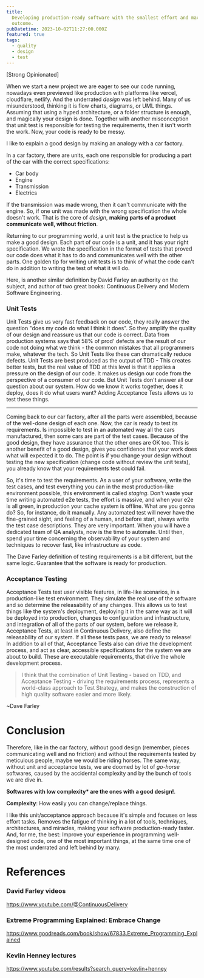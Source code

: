 ```yaml
---
title:
  Developing production-ready software with the smallest effort and maximum
  outcome.
pubDatetime: 2023-10-02T11:27:00.000Z
featured: true
tags:
  - quality
  - design
  - test
---
```


[Strong Opinionated]

When we start a new project we are eager to see our code running, nowadays even
previewed like production with platforms like vercel, cloudflare, netlify. And
the underrated _design_ was left behind. Many of us misunderstood, thinking it
is flow charts, diagrams, or UML things. Assuming that using a hyped
architecture, or a folder structure is enough, and magically your design is
done. Together with another misconception that unit test is responsible for
testing the requirements, then it isn't worth the work. Now, your code is ready
to be messy.

I like to explain a good design by making an analogy with a car factory.

In a car factory, there are units, each one responsible for producing a part of
the car with the correct specifications:

- Car body
- Engine
- Transmission
- Electrics

If the transmission was made wrong, then it can't communicate with the engine.
So, if one unit was made with the wrong specification the whole doesn't work.
That is the core of _design_, **making parts of a product communicate well,
without friction**.

Returning to our programming world, a unit test is the practice to help us make
a good design. Each part of our code is a unit, and it has your right
specification. We wrote the specification in the format of tests that proved our
code does what it has to do and communicates well with the other parts. One
golden tip for writing unit tests is to think of what the code can't do in
addition to writing the test of what it will do.

Here, is another similar definition by David Farley an authority on the subject,
and author of two great books: Continuous Delivery and Modern Software
Engineering.

### Unit Tests

Unit Tests give us very fast feedback on our code, they really answer the
question "does my code do what I think it does". So they amplify the quality of
our design and reassure us that our code is correct. Data from production
systems says that 58% of prod' defects are the result of our code not doing what
we think - the common mistakes that all programmers make, whatever the tech. So
Unit Tests like these can dramatically reduce defects. Unit Tests are best
produced as the output of TDD - This creates better tests, but the real value of
TDD at this level is that it applies a pressure on the design of our code. It
makes us design our code from the perspective of a consumer of our code. But
Unit Tests don't answer all our question about our system. How do we know it
works together, does it deploy, does it do what users want? Adding Acceptance
Tests allows us to test these things.

---

Coming back to our car factory, after all the parts were assembled, because of
the well-done design of each one. Now, the car is ready to test its
requirements. Is impossible to test in an automated way all the cars
manufactured, then some cars are part of the test cases. Because of the good
design, they have assurance that the other ones are OK too. This is another
benefit of a good design, gives you confidence that your work does what will
expected it to do. The point is if you change your design without testing the
new specification (change code without review the unit tests), you already know
that your requirements test could fail.

So, it's time to test the requirements. As a user of your software, write the
test cases, and test everything you can in the most production-like environment
possible, this environment is called _staging_. Don't waste your time writing
automated e2e tests, the effort is massive, and when your e2e is all green, in
production your cache system is offline. What are you gonna do? So, for
instance, do it manually. Any automated test will never have the fine-grained
sight, and feeling of a human, and before start, always write the test case
descriptions. They are very important. When you will have a dedicated team of QA
analysts, now is the time to automate. Until then, spend your time concerning
the observability of your system and techniques to recover fast, like
infrastructure as code.

The Dave Farley definition of testing requirements is a bit different, but the
same logic. Guarantee that the software is ready for production.

### Acceptance Testing

Acceptance Tests test user visible features, in life-like scenarios, in a
production-like test environment. They simulate the real use of the software and
so determine the releasability of any changes. This allows us to test things
like the system's deployment, deploying it in the same way as it will be
deployed into production, changes to configuration and infrastructure, and
integration of all of the parts of our system, before we release it. Acceptance
Tests, at least in Continuous Delivery, also define the releasability of our
system. If all these tests pass, we are ready to release! In addition to all of
that, Acceptance Tests also can drive the development process, and act as clear,
accessible specifications for the system we are about to build. These are
executable requirements, that drive the whole development process.

> I think that the combination of Unit Testing - based on TDD, and Acceptance
> Testing - driving the requirements process, represents a world-class approach
> to Test Strategy, and makes the construction of high quality software easier
> and more likely.

~Dave Farley

# Conclusion

Therefore, like in the car factory, without good design (remember, pieces
communicating well and no friction) and without the requirements tested by
meticulous people, maybe we would be riding horses. The same way, without unit
and acceptance tests, we are doomed by lot of _go-horse_ softwares, caused by
the accidental complexity and by the bunch of tools we are dive in.

**Softwares with low complexity\* are the ones with a good design!**.

**Complexity**: How easily you can change/replace things.

I like this unit/acceptance approach because it's simple and focuses on less
effort tasks. Removes the fatigue of thinking in a lot of tools, techniques,
architectures, and miracles, making your software production-ready faster. And,
for me, the best: Improve your experience in programming well-designed code, one
of the most important things, at the same time one of the most underrated and
left behind by many.

# References

### David Farley videos

https://www.youtube.com/@ContinuousDelivery

### Extreme Programming Explained: Embrace Change

https://www.goodreads.com/book/show/67833.Extreme_Programming_Explained

### Kevlin Henney lectures

https://www.youtube.com/results?search_query=kevlin+henney
